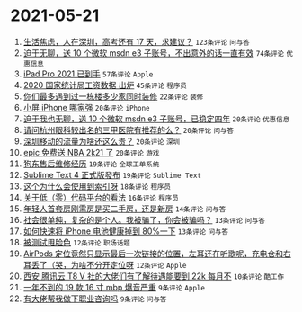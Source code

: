 # 2021-05-21

1. [生活焦虑，人在深圳，高考还有 17 天，求建议？](https://www.v2ex.com/t/778291) `123条评论` `问与答`
1. [迫于无聊，送 10 个微软 msdn e3 子账号，不出意外的话一直有效](https://www.v2ex.com/t/778274) `74条评论` `优惠信息`
1. [iPad Pro 2021 已到手](https://www.v2ex.com/t/778271) `57条评论` `Apple`
1. [2020 国家统计局工资数据 出炉](https://www.v2ex.com/t/778270) `45条评论` `程序员`
1. [你们最多遇到过一栋楼多少家同时装修](https://www.v2ex.com/t/778269) `22条评论` `装修`
1. [小屏 iPhone 哪家强](https://www.v2ex.com/t/778353) `20条评论` `iPhone`
1. [迫于我也无聊，送 10 个微软 msdn e3 子账号，已稳定四年](https://www.v2ex.com/t/778305) `20条评论` `优惠信息`
1. [请问杭州眼科较出名的三甲医院有推荐的么？](https://www.v2ex.com/t/778284) `20条评论` `问与答`
1. [深圳移动的流量为啥还这么贵？](https://www.v2ex.com/t/778265) `20条评论` `深圳`
1. [epic 免费送 NBA 2k21 了](https://www.v2ex.com/t/778264) `20条评论` `游戏`
1. [狗东售后维修经历](https://www.v2ex.com/t/778343) `19条评论` `全球工单系统`
1. [Sublime Text 4 正式版發布](https://www.v2ex.com/t/778336) `19条评论` `Sublime Text`
1. [这个为什么会使用到索引呀](https://www.v2ex.com/t/778366) `18条评论` `程序员`
1. [关于低（零）代码平台的看法](https://www.v2ex.com/t/778356) `16条评论` `程序员`
1. [年轻人首套房刚需房是买二手房，还是新房](https://www.v2ex.com/t/778279) `14条评论` `问与答`
1. [社会很单纯，复杂的是个人。我被骗了，你会被骗吗？](https://www.v2ex.com/t/778362) `13条评论` `问与答`
1. [如何快速将 iPhone 电池健康掉到 80%一下](https://www.v2ex.com/t/778359) `13条评论` `问与答`
1. [被测试甩脸色](https://www.v2ex.com/t/778309) `12条评论` `职场话题`
1. [AirPods 定位竟然只显示最后一次链接的位置，左耳还在听歌呢，充电仓和右耳丢了（哭，为啥不分开定位呀](https://www.v2ex.com/t/778277) `12条评论` `Apple`
1. [西安 腾讯云 T8 V 社的大佬们有了解待遇能要到 22k 每月不](https://www.v2ex.com/t/778289) `10条评论` `酷工作`
1. [一年不到的 19 款 16 寸 mbp 爆音严重](https://www.v2ex.com/t/778334) `9条评论` `Apple`
1. [有大佬帮我做下职业咨询吗](https://www.v2ex.com/t/778319) `9条评论` `问与答`
